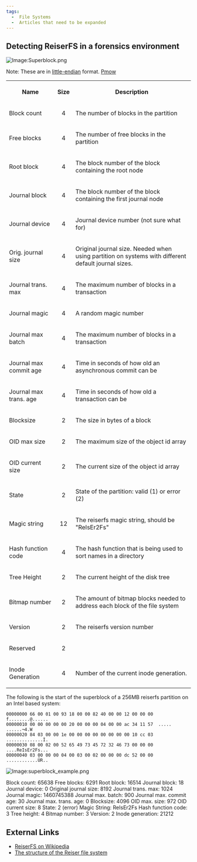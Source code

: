 ```yaml
---
tags:
  -  File Systems
  -  Articles that need to be expanded
---
```

## Detecting ReiserFS in a forensics environment

![Image:Superblock.png](Superblock.png "Image:Superblock.png")

Note: These are in
[little-endian](https://en.wikipedia.org/wiki/Little_endian) format.
[Pmow](user:pmow.md)

<table border="0">
<tr>
<th>

**Name**

</th>
<th>

Size

</th>
<th>

Description

</th>
</tr>
<tr>
<td>

Block count

</td>
<td align="center">

4

</td>
<td>

The number of blocks in the partition

</td>
</tr>
<tr>
<td>

Free blocks

</td>
<td align="center">

4

</td>
<td>

The number of free blocks in the partition

</td>
</tr>
<tr>
<td>

Root block

</td>
<td align="center">

4

</td>
<td>

The block number of the block containing the root node

</td>
</tr>
<tr>
<td>

Journal block

</td>
<td align="center">

4

</td>
<td>

The block number of the block containing the first journal node

</td>
</tr>
<tr>
<td>

Journal device

</td>
<td align="center">

4

</td>
<td>

Journal device number (not sure what for)

</td>
</tr>
<tr>
<td>

Orig. journal size

</td>
<td align="center">

4

</td>
<td>

Original journal size. Needed when using partition on systems with
different default journal sizes.

</td>
</tr>
<tr>
<td>

Journal trans. max

</td>
<td align="center">

4

</td>
<td>

The maximum number of blocks in a transaction

</td>
</tr>
<tr>
<td>

Journal magic

</td>
<td align="center">

4

</td>
<td>

A random magic number

</td>
</tr>
<tr>
<td>

Journal max batch

</td>
<td align="center">

4

</td>
<td>

The maximum number of blocks in a transaction

</td>
</tr>
<tr>
<td>

Journal max commit age

</td>
<td align="center">

4

</td>
<td>

Time in seconds of how old an asynchronous commit can be

</td>
</tr>
<tr>
<td>

Journal max trans. age

</td>
<td align="center">

4

</td>
<td>

Time in seconds of how old a transaction can be

</td>
</tr>
<tr>
<td>

Blocksize

</td>
<td align="center">

2

</td>
<td>

The size in bytes of a block

</td>
</tr>
<tr>
<td>

OID max size

</td>
<td align="center">

2

</td>
<td>

The maximum size of the object id array

</td>
</tr>
<tr>
<td>

OID current size

</td>
<td align="center">

2

</td>
<td>

The current size of the object id array

</td>
</tr>
<tr>
<td>

State

</td>
<td align="center">

2

</td>
<td>

State of the partition: valid (1) or error (2)

</td>
</tr>
<tr>
<td>

Magic string

</td>
<td align="center">

12

</td>
<td>

The reiserfs magic string, should be "ReIsEr2Fs"

</td>
</tr>
<tr>
<td>

Hash function code

</td>
<td align="center">

4

</td>
<td>

The hash function that is being used to sort names in a directory

</td>
</tr>
<tr>
<td>

Tree Height

</td>
<td align="center">

2

</td>
<td>

The current height of the disk tree

</td>
</tr>
<tr>
<td>

Bitmap number

</td>
<td align="center">

2

</td>
<td>

The amount of bitmap blocks needed to address each block of the file
system

</td>
</tr>
<tr>
<td>

Version

</td>
<td align="center">

2

</td>
<td>

The reiserfs version number

</td>
</tr>
<tr>
<td>

Reserved

</td>
<td align="center">

2

</td>
<td>

 

</td>
</tr>
<tr>
<td>

Inode Generation

</td>
<td align="center">

4

</td>
<td>

Number of the current inode generation.

</td>
</tr>
</table>

The following is the start of the superblock of a 256MB reiserfs
partition on an Intel based system:

    00000000 66 00 01 00 93 18 00 00 82 40 00 00 12 00 00 00  f........@......
    00000010 00 00 00 00 00 20 00 00 00 04 00 00 ac 34 11 57  ..... ......¬4.W
    00000020 84 03 00 00 1e 00 00 00 00 00 00 00 00 10 cc 03  ..............Ì.
    00000030 08 00 02 00 52 65 49 73 45 72 32 46 73 00 00 00  ....ReIsEr2Fs...
    00000040 03 00 00 00 04 00 03 00 02 00 00 00 dc 52 00 00  ............ÜR..

![Image:superblock_example.png](superblock_example.png "Image:superblock_example.png")


Block count: 65638
Free blocks: 6291
Root block: 16514
Journal block: 18
Journal device: 0
Original journal size: 8192
Journal trans. max: 1024
Journal magic: 1460745388
Journal max. batch: 900
Journal max. commit age: 30
Journal max. trans. age: 0
Blocksize: 4096
OID max. size: 972
OID current size: 8
State: 2 (error)
Magic String: ReIsEr2Fs
Hash function code: 3
Tree height: 4
Bitmap number: 3
Version: 2
Inode generation: 21212

## External Links

- [ReiserFS on Wikipedia](https://en.wikipedia.org/wiki/Reiserfs)
- [The structure of the Reiser file
  system](http://homes.cerias.purdue.edu/~florian/reiser/reiserfs.php)

